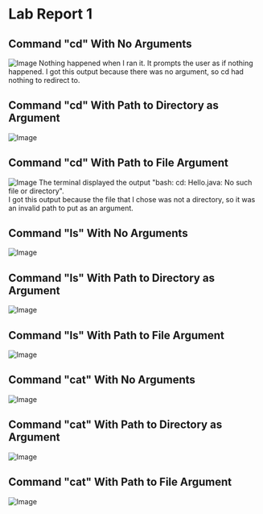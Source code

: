 # Lab Report 1

## Command "cd" With No Arguments
![Image]()
Nothing happened when I ran it. It prompts the user as if nothing happened.
I got this output because there was no argument, so cd had nothing to redirect to.


## Command "cd" With Path to Directory as Argument
![Image]()


## Command "cd" With Path to File Argument
![Image]()
The terminal displayed the output "bash: cd: Hello.java: No such file or directory".\
I got this output because the file that I chose was not a directory, so it was an invalid path to put as an argument.



## Command "ls" With No Arguments
![Image]()

## Command "ls" With Path to Directory as Argument
![Image]()

## Command "ls" With Path to File Argument
![Image]()

## Command "cat" With No Arguments
![Image]()

## Command "cat" With Path to Directory as Argument
![Image]()

## Command "cat" With Path to File Argument
![Image]()


